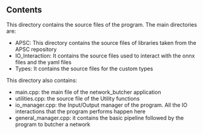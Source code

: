 ## Contents

This directory contains the source files of the program. The main directories are:

- APSC: This directory contains the source files of libraries taken from the APSC repository
- IO_Interaction: It contains the source files used to interact with the onnx files and the yaml files
- Types: It contains the source files for the custom types

This directory also contains:
- main.cpp: the main file of the network_butcher application
- utilities.cpp: the source file of the Utility functions
- io_manager.cpp: the Input/Output manager of the program. All the IO interactions that the program performs happen here
- general_manager.cpp: it contains the basic pipeline followed by the program to butcher a network
